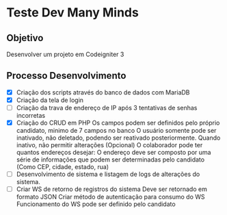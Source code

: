 # Teste Dev Many Minds


## Objetivo

Desenvolver um projeto em Codeigniter 3

## Processo Desenvolvimento

- [x] Criação dos scripts através do banco de dados com MariaDB
- [x] Criação da tela de login
- [ ] Criação da trava de endereço de IP após 3 tentativas de senhas incorretas
- [x] Criação do CRUD em PHP
    Os campos podem ser definidos pelo próprio candidato, minimo de 7
    campos no banco
    O usuário somente pode ser inativado, não deletado, podendo ser
    reativado posteriormente. Quando inativo, não permitir alterações
    (Opcional) O colaborador pode ter quantos endereços desejar:
    O endereço deve ser composto por uma série de informações
    que podem ser determinadas pelo candidato (Como CEP,
    cidade, estado, rua)
- [ ] Desenvolvimento de sistema e listagem de logs de alterações do sistema.
- [ ] Criar WS de retorno de registros do sistema
    Deve ser retornado em formato JSON
    Criar método de autenticação para consumo do WS
    Funcionamento do WS pode ser definido pelo candidato
